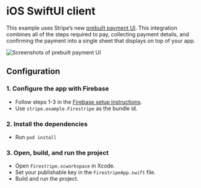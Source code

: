 # iOS SwiftUI client

This example uses Stripe’s new [prebuilt payment UI](https://stripe.com/docs/payments/accept-a-payment?platform=ios&ui=payment-sheet&uikit-swiftui=swiftui). This integration combines all of the steps required to pay, collecting payment details, and confirming the payment into a single sheet that displays on top of your app.

![Screenshots of prebuilt payment UI](https://b.stripecdn.com/docs/assets/overview-complete.f08cdac19b6948ac6035828dd35c59aa.png)

## Configuration

### 1. Configure the app with Firebase

- Follow steps 1-3 in the [Firebase setup instructions](https://firebase.google.com/docs/ios/setup).
- Use `stripe.example.Firestripe` as the bundle id.

### 2. Install the dependencies

- Run `pod install`

### 3. Open, build, and run the project

- Open `Firestripe.xcworkspace` in Xcode.
- Set your publishable key in the `FirestripeApp.swift` file.
- Build and run the project.
